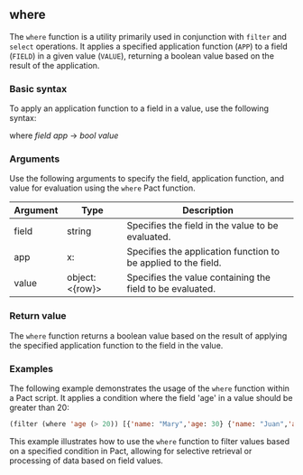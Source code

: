 ## where
The `where` function is a utility primarily used in conjunction with `filter` and `select` operations. It applies a specified application function (`APP`) to a field (`FIELD`) in a given value (`VALUE`), returning a boolean value based on the result of the application.

### Basic syntax

To apply an application function to a field in a value, use the following syntax:

where *field* *app* -> *bool* *value*

### Arguments

Use the following arguments to specify the field, application function, and value for evaluation using the `where` Pact function.

| Argument | Type | Description |
| --- | --- | --- |
| field | string | Specifies the field in the value to be evaluated. |
| app | x:<a> | Specifies the application function to be applied to the field. |
| value | object:<{row}> | Specifies the value containing the field to be evaluated. |

### Return value

The `where` function returns a boolean value based on the result of applying the specified application function to the field in the value.

### Examples

The following example demonstrates the usage of the `where` function within a Pact script. It applies a condition where the field 'age' in a value should be greater than 20:

```lisp
(filter (where 'age (> 20)) [{'name: "Mary",'age: 30} {'name: "Juan",'age: 15}])
```

This example illustrates how to use the `where` function to filter values based on a specified condition in Pact, allowing for selective retrieval or processing of data based on field values.
